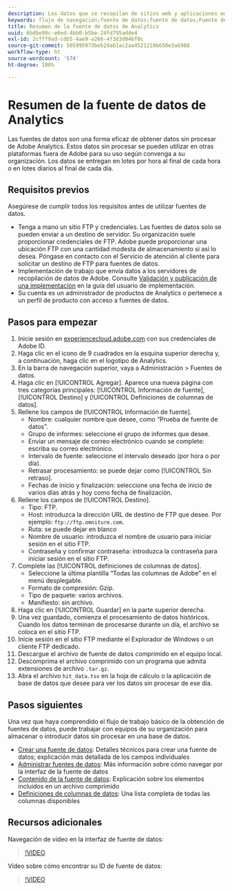 ```yaml
---
description: Los datos que se recopilan de sitios web y aplicaciones móviles, o que se cargan mediante las API del servicio web o fuentes de datos, se procesan y almacenan en el Data Warehouse de Adobe. Estos datos del flujo de navegación sin procesar forman el conjunto de datos que se utilizan en Adobe Analytics.
keywords: flujo de navegación;fuente de datos;fuente de datos;Fuente de datos
title: Resumen de la fuente de datos de Analytics
uuid: 6bdbe90c-e6ed-4bb0-b5be-24fd795adde4
exl-id: 2cfff9ad-cdb5-4ae9-a266-4f3d3d046f0c
source-git-commit: 505995973beb2dab1ac2aa4521210b650e3a6988
workflow-type: ht
source-wordcount: '574'
ht-degree: 100%

---
```


# Resumen de la fuente de datos de Analytics

Las fuentes de datos son una forma eficaz de obtener datos sin procesar de Adobe Analytics. Estos datos sin procesar se pueden utilizar en otras plataformas fuera de Adobe para su uso según convenga a su organización. Los datos se entregan en lotes por hora al final de cada hora o en lotes diarios al final de cada día.

## Requisitos previos

Asegúrese de cumplir todos los requisitos antes de utilizar fuentes de datos.

* Tenga a mano un sitio FTP y credenciales. Las fuentes de datos solo se pueden enviar a un destino de servidor. Su organización suele proporcionar credenciales de FTP. Adobe puede proporcionar una ubicación FTP con una cantidad modesta de almacenamiento si así lo desea. Póngase en contacto con el Servicio de atención al cliente para solicitar un destino de FTP para fuentes de datos.
* Implementación de trabajo que envía datos a los servidores de recopilación de datos de Adobe. Consulte [Validación y publicación de una implementación](/help/implement/launch/validate-publish-prod.md) en la guía del usuario de implementación.
* Su cuenta es un administrador de productos de Analytics o pertenece a un perfil de producto con acceso a fuentes de datos.

## Pasos para empezar

1. Inicie sesión en [experiencecloud.adobe.com](https://experiencecloud.adobe.com) con sus credenciales de Adobe ID.
2. Haga clic en el icono de 9 cuadrados en la esquina superior derecha y, a continuación, haga clic en el logotipo de Analytics.
3. En la barra de navegación superior, vaya a Administración > Fuentes de datos.
4. Haga clic en [!UICONTROL Agregar]. Aparece una nueva página con tres categorías principales: [!UICONTROL Información de fuente], [!UICONTROL Destino] y [!UICONTROL Definiciones de columnas de datos].
5. Rellene los campos de [!UICONTROL Información de fuente].
   * Nombre: cualquier nombre que desee, como “Prueba de fuente de datos”.
   * Grupo de informes: seleccione el grupo de informes que desee.
   * Enviar un mensaje de correo electrónico cuando se complete: escriba su correo electrónico.
   * Intervalo de fuente: seleccione el intervalo deseado (por hora o por día).
   * Retrasar procesamiento: se puede dejar como [!UICONTROL Sin retraso].
   * Fechas de inicio y finalización: seleccione una fecha de inicio de varios días atrás y hoy como fecha de finalización.
6. Rellene los campos de [!UICONTROL Destino].
   * Tipo: FTP.
   * Host: introduzca la dirección URL de destino de FTP que desee. Por ejemplo: `ftp://ftp.omniture.com`.
   * Ruta: se puede dejar en blanco
   * Nombre de usuario: introduzca el nombre de usuario para iniciar sesión en el sitio FTP.
   * Contraseña y confirmar contraseña: introduzca la contraseña para iniciar sesión en el sitio FTP.
7. Complete las [!UICONTROL definiciones de columnas de datos].
   * Seleccione la última plantilla “Todas las columnas de Adobe” en el menú desplegable.
   * Formato de compresión: Gzip.
   * Tipo de paquete: varios archivos.
   * Manifiesto: sin archivo.
8. Haga clic en [!UICONTROL Guardar] en la parte superior derecha.
9. Una vez guardado, comienza el procesamiento de datos históricos. Cuando los datos terminan de procesarse durante un día, el archivo se coloca en el sitio FTP.
10. Inicie sesión en el sitio FTP mediante el Explorador de Windows o un cliente FTP dedicado.
11. Descargue el archivo de fuente de datos comprimido en el equipo local.
12. Descomprima el archivo comprimido con un programa que admita extensiones de archivo `.tar.gz`.
13. Abra el archivo `hit_data.tsv` en la hoja de cálculo o la aplicación de base de datos que desee para ver los datos sin procesar de ese día.

## Pasos siguientes

Una vez que haya comprendido el flujo de trabajo básico de la obtención de fuentes de datos, puede trabajar con equipos de su organización para almacenar o introducir datos sin procesar en una base de datos.

* [Crear una fuente de datos](create-feed.md): Detalles técnicos para crear una fuente de datos; explicación más detallada de los campos individuales
* [Administrar fuentes de datos](df-manage-feeds.md): Más información sobre cómo navegar por la interfaz de la fuente de datos
* [Contenido de la fuente de datos](c-df-contents/datafeeds-contents.md): Explicación sobre los elementos incluidos en un archivo comprimido
* [Definiciones de columnas de datos](c-df-contents/datafeeds-reference.md): Una lista completa de todas las columnas disponibles

## Recursos adicionales

Navegación de vídeo en la interfaz de fuente de datos:

>[!VIDEO](https://video.tv.adobe.com/v/25452/?quality=12)

Vídeo sobre cómo encontrar su ID de fuente de datos:

>[!VIDEO](https://video.tv.adobe.com/v/335747/?quality=12)
